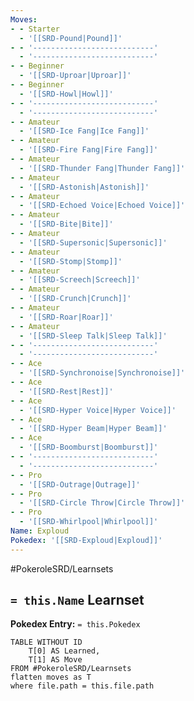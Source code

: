 ```yaml
---
Moves:
- - Starter
  - '[[SRD-Pound|Pound]]'
- - '---------------------------'
  - '---------------------------'
- - Beginner
  - '[[SRD-Uproar|Uproar]]'
- - Beginner
  - '[[SRD-Howl|Howl]]'
- - '---------------------------'
  - '---------------------------'
- - Amateur
  - '[[SRD-Ice Fang|Ice Fang]]'
- - Amateur
  - '[[SRD-Fire Fang|Fire Fang]]'
- - Amateur
  - '[[SRD-Thunder Fang|Thunder Fang]]'
- - Amateur
  - '[[SRD-Astonish|Astonish]]'
- - Amateur
  - '[[SRD-Echoed Voice|Echoed Voice]]'
- - Amateur
  - '[[SRD-Bite|Bite]]'
- - Amateur
  - '[[SRD-Supersonic|Supersonic]]'
- - Amateur
  - '[[SRD-Stomp|Stomp]]'
- - Amateur
  - '[[SRD-Screech|Screech]]'
- - Amateur
  - '[[SRD-Crunch|Crunch]]'
- - Amateur
  - '[[SRD-Roar|Roar]]'
- - Amateur
  - '[[SRD-Sleep Talk|Sleep Talk]]'
- - '---------------------------'
  - '---------------------------'
- - Ace
  - '[[SRD-Synchronoise|Synchronoise]]'
- - Ace
  - '[[SRD-Rest|Rest]]'
- - Ace
  - '[[SRD-Hyper Voice|Hyper Voice]]'
- - Ace
  - '[[SRD-Hyper Beam|Hyper Beam]]'
- - Ace
  - '[[SRD-Boomburst|Boomburst]]'
- - '---------------------------'
  - '---------------------------'
- - Pro
  - '[[SRD-Outrage|Outrage]]'
- - Pro
  - '[[SRD-Circle Throw|Circle Throw]]'
- - Pro
  - '[[SRD-Whirlpool|Whirlpool]]'
Name: Exploud
Pokedex: '[[SRD-Exploud|Exploud]]'
---
```


#PokeroleSRD/Learnsets

## `= this.Name` Learnset

**Pokedex Entry:** `= this.Pokedex`

```dataview
TABLE WITHOUT ID
    T[0] AS Learned,
    T[1] AS Move
FROM #PokeroleSRD/Learnsets
flatten moves as T
where file.path = this.file.path
```
